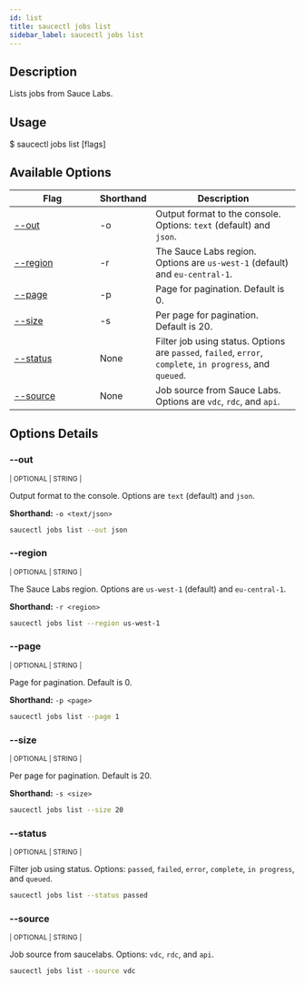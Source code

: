 ```yaml
---
id: list
title: saucectl jobs list
sidebar_label: saucectl jobs list
---
```


## Description

Lists jobs from Sauce Labs.

## Usage

<span className="cli">$ saucectl jobs list [flags]</span>
 

## Available Options

<table id="table-cli">
  <thead>
    <tr>
      <th width="30%">Flag</th>
      <th width="10%">Shorthand</th>
      <th>Description</th>
    </tr>
  </thead>
  <tbody>
    <tr>
      <td><span className="t-cli"><a href="#--out">--out</a></span></td>
      <td><span className="t-cli">-o</span></td>
      <td>Output format to the console. Options: <code>text</code> (default) and <code>json</code>.</td>
    </tr>
    <tr>
      <td><span className="t-cli"><a href="#--region">--region</a></span></td>
      <td><span className="t-cli">-r</span></td>
      <td>The Sauce Labs region. Options are <code>us-west-1</code> (default) and <code>eu-central-1</code>.</td>
    </tr>
		<tr>
      <td><span className="t-cli"><a href="#--page">--page</a></span></td>
      <td><span className="t-cli">-p</span></td>
			<td>Page for pagination. Default is 0.</td>
    </tr>
		<tr>
      <td><span className="t-cli"><a href="#--size">--size</a></span></td>
      <td><span className="t-cli">-s</span></td>
			<td>Per page for pagination. Default is 20.</td>
    </tr>
		<tr>
      <td><span className="t-cli"><a href="#--status">--status</a></span></td>
      <td><span className="t-cli">None</span></td>
			<td>Filter job using status. Options are <code>passed</code>, <code>failed</code>, <code>error</code>, <code>complete</code>, <code>in progress</code>, and <code>queued</code>.</td>
    </tr>
		<tr>
      <td><span className="t-cli"><a href="#--source">--source</a></span></td>
      <td><span className="t-cli">None</span></td>
			<td>Job source from Sauce Labs. Options are <code>vdc</code>, <code>rdc</code>, and <code>api</code>.</td>
    </tr>
  </tbody>
</table>

## Options Details

### <span className="cli">--out</span>

<div className="cli-desc">
<p><small>| OPTIONAL | STRING |</small></p>

Output format to the console. Options are `text` (default) and `json`.

**Shorthand:** `-o <text/json>`

```bash
saucectl jobs list --out json
```

</div>

### <span className="cli">--region</span>

<div className="cli-desc">
<p><small>| OPTIONAL | STRING |</small></p>

The Sauce Labs region. Options are `us-west-1` (default) and `eu-central-1`.

**Shorthand:** `-r <region>`

```bash
saucectl jobs list --region us-west-1
```

</div>

### <span className="cli">--page</span>

<div className="cli-desc">
<p><small>| OPTIONAL | STRING |</small></p>

Page for pagination. Default is 0.

**Shorthand:** `-p <page>`

```bash
saucectl jobs list --page 1
```

</div>

### <span className="cli">--size</span>

<div className="cli-desc">
<p><small>| OPTIONAL | STRING |</small></p>

Per page for pagination. Default is 20.

**Shorthand:** `-s <size>`

```bash
saucectl jobs list --size 20 
```

</div>

### <span className="cli">--status</span>

<div className="cli-desc">
<p><small>| OPTIONAL | STRING |</small></p>

Filter job using status. Options: `passed`, `failed`, `error`, `complete`, `in progress`, and `queued`.

```bash
saucectl jobs list --status passed
```

</div>

### <span className="cli">--source</span>

<div className="cli-desc">
<p><small>| OPTIONAL | STRING |</small></p>

Job source from saucelabs. Options: `vdc`, `rdc`, and `api`.

```bash
saucectl jobs list --source vdc
```

</div>
